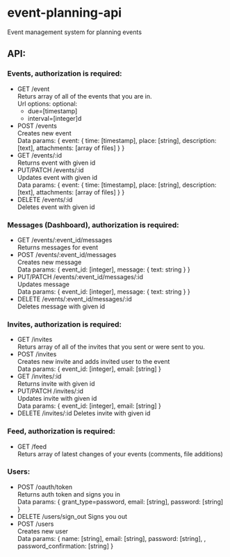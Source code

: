 # event-planning-api
Event management system for planning events

## API:

### Events, authorization is required:
- GET /event  
  Returs array of all of the events that you are in.  
  Url options: optional:
  - due=[timestamp]  
  - interval=[integer]d
- POST /events  
  Creates new event  
  Data params: 
  { event: { time: [timestamp], place: [string], description: [text], attachments: [array of files] } }
- GET /events/:id  
  Returns event with given id
- PUT/PATCH /events/:id  
  Updates event with given id  
  Data params: 
  { event: { time: [timestamp], place: [string], description: [text], attachments: [array of files] } }
- DELETE /events/:id  
  Deletes event with given id

### Messages (Dashboard), authorization is required:
- GET    /events/:event_id/messages  
  Returns messages for event
- POST   /events/:event_id/messages  
  Creates new message  
  Data params: 
  { event_id: [integer], message: { text: string } }
- PUT/PATCH    /events/:event_id/messages/:id  
  Updates message  
  Data params: 
  { event_id: [integer], message: { text: string } }
- DELETE /events/:event_id/messages/:id  
  Deletes message with given id

### Invites, authorization is required:
- GET    /invites  
  Returs array of all of the invites that you sent or were sent to you.
- POST   /invites  
  Creates new invite and adds invited user to the event  
  Data params: 
  { event_id: [integer], email: [string] }
- GET    /invites/:id  
  Returns invite with given id
- PUT/PATCH /invites/:id  
  Updates invite with given id  
  Data params: 
  { event_id: [integer], email: [string] }
- DELETE /invites/:id
  Deletes invite with given id

### Feed, authorization is required:
- GET    /feed  
  Returs array of latest changes of your events (comments, file additions)

### Users:
- POST   /oauth/token  
  Returns auth token and signs you in  
  Data params: 
  { grant_type=password, email: [string], password: [string] }
- DELETE /users/sign_out
  Signs you out
- POST   /users  
  Creates new user  
  Data params: 
  { name: [string], email: [string], password: [string], , password_confirmation: [string] }
